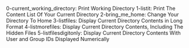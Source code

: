 0-current_working_directory: Print Working Directory
1-listit: Print The Content List Of Your Current Directory
2-bring_me_home: Change Your Directory To Home
3-listfiles: Display Current Directory Contents in Long Format
4-listmorefiles: Display Current Directory Contents, Including The Hidden Files
5-listfilesdigitonly: Display Current Directory Contents With User and Group IDs Displayed Numerically

